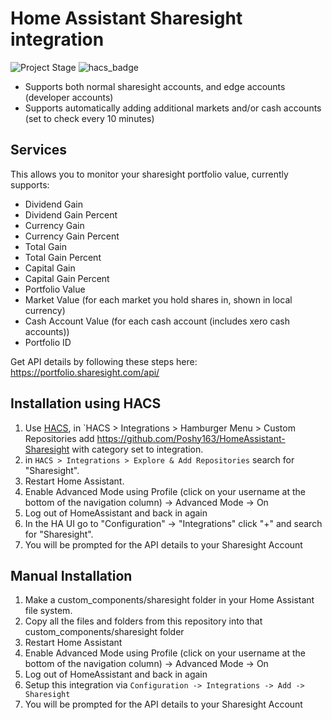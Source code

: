 # Home Assistant Sharesight integration
![Project Stage](https://img.shields.io/badge/project%20stage-in%20production-green.svg?style=for-the-badge)
![hacs_badge](https://img.shields.io/badge/HACS-Custom-41BDF5.svg?style=for-the-badge)


- Supports both normal sharesight accounts, and edge accounts (developer accounts)
- Supports automatically adding additional markets and/or cash accounts (set to check every 10 minutes)

## Services
This allows you to monitor your sharesight portfolio value, currently supports:
- Dividend Gain
- Dividend Gain Percent
- Currency Gain
- Currency Gain Percent
- Total Gain
- Total Gain Percent
- Capital Gain
- Capital Gain Percent
- Portfolio Value
- Market Value (for each market you hold shares in, shown in local currency)
- Cash Account Value (for each cash account (includes xero cash accounts))
- Portfolio ID



Get API details by following these steps here: https://portfolio.sharesight.com/api/

## Installation using HACS

1. Use [HACS](https://hacs.xyz/docs/setup/download), in `HACS > Integrations > Hamburger Menu > Custom Repositories add https://github.com/Poshy163/HomeAssistant-Sharesight with category set to integration.
2. in `HACS > Integrations > Explore & Add Repositories` search for "Sharesight". 
3. Restart Home Assistant.
4. Enable Advanced Mode using Profile (click on your username at the bottom of the navigation column) -> Advanced Mode -> On
5. Log out of HomeAssistant and back in again
6. In the HA UI go to "Configuration" -> "Integrations" click "+" and search for "Sharesight".
7. You will be prompted for the API details to your Sharesight Account

## Manual Installation

1. Make a custom_components/sharesight folder in your Home Assistant file system.
2. Copy all the files and folders from this repository into that custom_components/sharesight folder
3. Restart Home Assistant
4. Enable Advanced Mode using Profile (click on your username at the bottom of the navigation column) -> Advanced Mode -> On
5. Log out of HomeAssistant and back in again
6. Setup this integration via `Configuration -> Integrations -> Add -> Sharesight`
7. You will be prompted for the API details to your Sharesight Account